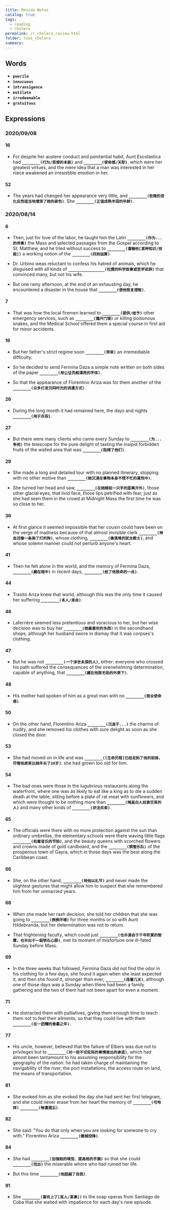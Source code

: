 ```yaml
---
title: Review Notes
catalog: true
tags: 
  - reading
  - cholera
permalink: /r_cholera_review.html
folder: love_cholera
summary: 
---
```


## Words

-   <b data-toggle="tooltip" data-original-title="{{site.data.glossary.puerile}}">`puerile`</b>
-   <b data-toggle="tooltip" data-original-title="{{site.data.glossary.innocuous}}">`innocuous`</b>
-   <b data-toggle="tooltip" data-original-title="{{site.data.glossary.intransigence}}">`intransigence`</b>
-   <b data-toggle="tooltip" data-original-title="{{site.data.glossary.mutilate}}">`mutilate`</b>
-   <b data-toggle="tooltip" data-original-title="{{site.data.glossary.irredeemable}}">`irredeemable`</b>
-   <b data-toggle="tooltip" data-original-title="{{site.data.glossary.gratuitous}}">`gratuitous`</b>

## Expressions

### 2020/09/08

#### 16

- For despite her austere conduct and penitential habit, Aunt Escolastica had <b data-toggle="tooltip" data-original-title="{{site.data.answers.af_j}}">`________(行为/思想的本能)`</b> and <b data-toggle="tooltip" data-original-title="{{site.data.answers.af_j2}}">`________(使命感/天职)`</b>, which were her greatest virtues, and the mere idea that a man was interested in her niece awakened an irresistible emotion in her.

#### 52

- The years had changed her appearance very little, and <b data-toggle="tooltip" data-original-title="{{site.data.answers.eb_l}}">`________(些微的变化反而适当地增添了她的姿色)`</b>. She <b data-toggle="tooltip" data-original-title="{{site.data.answers.eb_l2}}">`________(正值成熟丰润的年龄)`</b>.

### 2020/08/14

#### 6

- Then, just for love of the labor, he taught him the Latin <b data-toggle="tooltip" data-original-title="{{site.data.answers.d6_f}}">`________(作为...的伴奏)`</b> the Mass and selected passages from the Gospel according to St. Matthew, and he tried without success to <b data-toggle="tooltip" data-original-title="{{site.data.answers.d6_f2}}">`________(灌输他[某种知识/技能])`</b> a working notion of the <b data-toggle="tooltip" data-original-title="{{site.data.answers.d6_f3}}">`________(四则运算)`</b>.

- Dr. Urbino weas reluctant to confess his hatred of animals, which he disguised with all kinds of <b data-toggle="tooltip" data-original-title="{{site.data.answers.d6_a}}">`________________(杜撰的科学故事或哲学说辞)`</b> that convinced many, but not his wife.

- But one rainy afternoon, at the end of an exhausting day, he encountered a disaster in the house that <b data-toggle="tooltip" data-original-title="{{site.data.answers.d6_d}}">`________(使他恢复理智)`</b>.

#### 7

- That was how the local firemen learned to <b data-toggle="tooltip" data-original-title="{{site.data.answers.d7_e}}">`________(提供/给予)`</b> other emergency services, such as <b data-toggle="tooltip" data-original-title="{{site.data.answers.d7_e2}}">`________(撬开门锁)`</b> or killing poisonous snakes, and the Medical School offered them a special course in first aid for minor accidents.

#### 16

- But her father's strict regime soon <b data-toggle="tooltip" data-original-title="{{site.data.answers.af_d}}">`________(带来)`</b> an irremediable difficulty. 

- So he decided to send Fermina Daza a simple note written on both sides of the paper <b data-toggle="tooltip" data-original-title="{{site.data.answers.af_f}}">`________(用公证员般漂亮的字体)`</b>.

- So that the appearance of Florentino Ariza was for them another of the <b data-toggle="tooltip" data-original-title="{{site.data.answers.af_i}}">`________(众多打发沉闷时光的消遣方式)`</b>.

#### 26

- During the long month it had remained here, the days and nights <b data-toggle="tooltip" data-original-title="{{site.data.answers.bf_h}}">`________(用于庆祝)`</b>. 

#### 27

- But there were many clients who came every Sunday to <b data-toggle="tooltip" data-original-title="{{site.data.answers.bg_h}}">`________(为...争抢)`</b> the telescope for the pure delight of tasting the insipid forbidden fruits of the walled area that was <b data-toggle="tooltip" data-original-title="{{site.data.answers.bg_h2}}">`________(阻碍了他们)`</b>.

#### 29

- She made a long and detailed tour with no planned itinerary, stopping with no other motive than <b data-toggle="tooltip" data-original-title="{{site.data.answers.bi_b}}">`________(她沉浸在事物本身不慌不忙的喜悦中)`</b>.

- She turned her head and saw, <b data-toggle="tooltip" data-original-title="{{site.data.answers.bi_h}}">`________(在她眼前一只手的距离开外)`</b>, those other glacial eyes, that livid face, those lips petrified with fear, just as she had seen them in the crowd at Midnight Mass the first time he was so close to her.

#### 36

 -  At first glance it seemed impossible that her cousin could have been on the verge of madness because of that almost invisible clerk <b data-toggle="tooltip" data-original-title="{{site.data.answers.cf_i}}">`________(神态活像一条挨了打的狗)`</b>, whose clothing, <b data-toggle="tooltip" data-original-title="{{site.data.answers.cf_i2}}">`________(像落难的犹太教士)`</b>, and whose solemn manner could not perturb anyone's heart.

#### 41

- Then he felt alone in the world, and the memory of Fermina Daza, <b data-toggle="tooltip" data-original-title="{{site.data.answers.da_h}}">`________(藏在暗中)`</b> in recent days, <b data-toggle="tooltip" data-original-title="{{site.data.answers.da_h2}}">`________(给了他致命的一击)`</b>.

#### 44

- Trasito Ariza knew that world, although this was the only time it caused her suffering <b data-toggle="tooltip" data-original-title="{{site.data.answers.dd_l}}">`________(本人/亲自)`</b>.

#### 46

- Laferrière seemed less pretentious and voracious to her, but her wise decision was to buy her <b data-toggle="tooltip" data-original-title="{{site.data.answers.df_j}}">`________(她最喜欢的东西)`</b> in the secondhand shops, although her husband swore in dismay that it was corpses's clothing.


#### 47

- But he was not <b data-toggle="tooltip" data-original-title="{{site.data.answers.dg_h}}">`________(一个涉世未深的人)`</b>, either: everyone who crossed his path suffered the consequences of the overwhelming determination, capable of anything, that <b data-toggle="tooltip" data-original-title="{{site.data.answers.dg_h2}}">`________(藏在他那无助的外表下)`</b>.

#### 48

- His mother had spoken of him as a great man with no <b data-toggle="tooltip" data-original-title="{{site.data.answers.dh_f}}">`________(商业使命感)`</b>.

#### 50

- On the other hand, Florentino Ariza <b data-toggle="tooltip" data-original-title="{{site.data.answers.e0_b}}">`________(沉迷于...)`</b> the charms of nudity, and she removed his clothes with sure delight as soon as she closed the door.

#### 53

- She had moved on in life and was <b data-toggle="tooltip" data-original-title="{{site.data.answers.ec_b}}">`________([生命历程]已经走到了他的前面，尽管他原来比她年长了20岁)`</b>: she had grown too old for him.

#### 54

- The bad ones were those in the lugubrious restaurants along the waterfront, where one was as likely to eat like a king as to die a sudden death at the table, sitting before a plate of rat meat with sunflowers, and which were thought to be nothing more than <b data-toggle="tooltip" data-original-title="{{site.data.answers.ed_d}}">`________(掩盖白人奴隶交易的人)`</b> and many other kinds of <b data-toggle="tooltip" data-original-title="{{site.data.answers.ed_d2}}">`________(非法买卖)`</b>.

#### 65

- The officials were there with no more protection against the sun than ordinary umbrellas, the elementary schools were there waving little flags <b data-toggle="tooltip" data-original-title="{{site.data.answers.fe_g}}">`________(和着音乐的节拍)`</b>, and the beauty queens with scorched flowers and crowns made of gold cardboard, and the <b data-toggle="tooltip" data-original-title="{{site.data.answers.fe_g2}}">`________(铜管乐队)`</b> of the prosperous town of Gayra, which in those days was the best along the Caribbean coast.

#### 66

- She, on the other hand, <b data-toggle="tooltip" data-original-title="{{site.data.answers.ff_g}}">`________(待他以礼节)`</b> and never made the slightest gestures that might allow him to suspect that she remembered him from her unmarried years.

#### 68

- When she made her rash decision, she told her children that she was going to <b data-toggle="tooltip" data-original-title="{{site.data.answers.fh_d}}">`________(换换环境)`</b> for three months or so with Aunt Hildebranda, but her determination was not to return.

- That frightening faculty, which could just <b data-toggle="tooltip" data-original-title="{{site.data.answers.fh_f}}">`________(也许源自于千年积累的智慧，也许出于一副铁石心肠)`</b>, met its moment of misfortune one ill-fated Sunday before Mass.

#### 69

- In the three weeks that followed, Fermina Daza did not find the odor in his clothing for a few days, she found it again when she least expected it, and then she found it, stronger than ever, <b data-toggle="tooltip" data-original-title="{{site.data.answers.fi_a}}">`________(连着几天)`</b>, although one of those days was a Sunday when there had been a family gathering and the two of them had not been apart for even a moment.

#### 71

- He distracted them with palliatives, giving them enough time to teach them not to feel their ailments, so that they could live with them <b data-toggle="tooltip" data-original-title="{{site.data.answers.ga_d}}">`________(在一团糟的垂暮之年)`</b>.

#### 77

- His uncle, however, believed that the failure of Elbers was due not to privileges but to <b data-toggle="tooltip" data-original-title="{{site.data.answers.gg_i}}">`________(对一些不切实际的事情做出的承诺)`</b>, which had almost been tantamount to his assuming responsibility for the geography of the nation: he had taken charge of maintaining the navigability of the river, the port installations, the access route on land, the means of transportation.

#### 81

- She evoked him as she evoked the day she had sent her first telegram, and she could never erase from her heart the memory of <b data-toggle="tooltip" data-original-title="{{site.data.answers.ha_a}}">`________(可怜样)`</b> <b data-toggle="tooltip" data-original-title="{{site.data.answers.ha_a2}}">`________(惨遭遗忘)`</b>.

#### 82

- She said: "You do that only when you are looking for someone to cry with." Florentino Ariza <b data-toggle="tooltip" data-original-title="{{site.data.answers.hb_f}}">`________(缴械投降)`</b>.

#### 84

- She had <b data-toggle="tooltip" data-original-title="{{site.data.answers.hd_i}}">`________(加强她的嗅觉、提高她的手腕)`</b> so that she could <b data-toggle="tooltip" data-original-title="{{site.data.answers.hd_i2}}">`________(找出)`</b> the miserable whore who had ruined her life.


- But this time <b data-toggle="tooltip" data-original-title="{{site.data.answers.d9_f}}">`________(他超越了自我)`</b>.

#### 91

- She <b data-toggle="tooltip" data-original-title="{{site.data.answers.ia_a}}">`________(喜欢上了[某人/某事])`</b> to the soap operas from Santiago de Cuba that she waited with impatience for each day's new episode.

